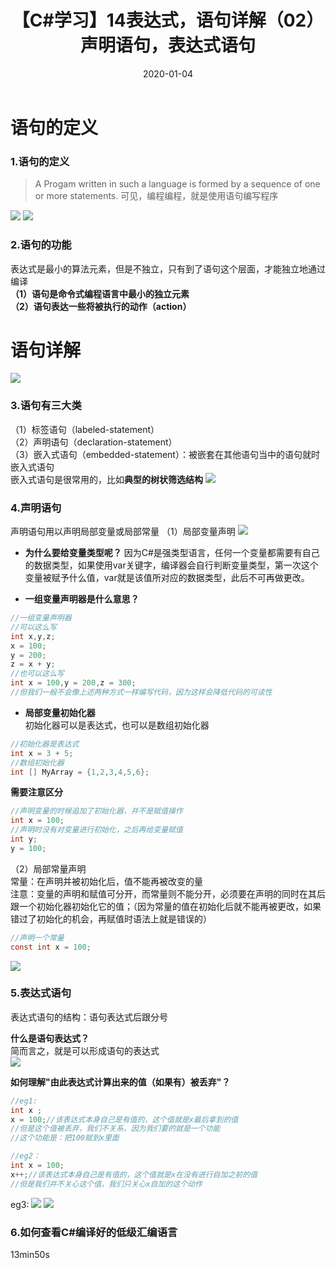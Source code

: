 ﻿---
layout: post
title: 【C#学习】14表达式，语句详解（02）声明语句，表达式语句
category: Csharp
date: 2020-01-04 
---

# 语句的定义

### 1.语句的定义
>A Progam written in such a language is formed by a sequence of one or more statements.
可见，编程编程，就是使用语句编写程序

![](https://raw.githubusercontent.com/QinyuGuo-Pot/blog-img/main/20240402180152.png)
![](https://raw.githubusercontent.com/QinyuGuo-Pot/blog-img/main/20240402180203.png)

### 2.语句的功能
表达式是最小的算法元素，但是不独立，只有到了语句这个层面，才能独立地通过编译\
**（1）语句是命令式编程语言中最小的独立元素\
（2）语句表达一些将被执行的动作（action）**

# 语句详解
![](https://raw.githubusercontent.com/QinyuGuo-Pot/blog-img/main/20240402180228.png)
### 3.语句有三大类
（1）标签语句（labeled-statement）\
（2）声明语句（declaration-statement）\
（3）嵌入式语句（embedded-statement）：被嵌套在其他语句当中的语句就时嵌入式语句\
嵌入式语句是很常用的，比如**典型的树状筛选结构**
![](https://raw.githubusercontent.com/QinyuGuo-Pot/blog-img/main/20240402180247.png)

### 4.声明语句
声明语句用以声明局部变量或局部常量
（1）局部变量声明
![](https://raw.githubusercontent.com/QinyuGuo-Pot/blog-img/main/20240402180309.png)

 - **为什么要给变量类型呢？**
 因为C#是强类型语言，任何一个变量都需要有自己的数据类型，如果使用var关键字，编译器会自行判断变量类型，第一次这个变量被赋予什么值，var就是该值所对应的数据类型，此后不可再做更改。

 - **一组变量声明器是什么意思？**
 

```csharp
//一组变量声明器
//可以这么写
int x,y,z;
x = 100;
y = 200;
z = x + y;
//也可以这么写
int x = 100,y = 200,z = 300;
//但我们一般不会像上述两种方式一样编写代码，因为这样会降低代码的可读性
```

 - **局部变量初始化器**\
初始化器可以是表达式，也可以是数组初始化器

```csharp
//初始化器是表达式
int x = 3 + 5;
//数组初始化器
int [] MyArray = {1,2,3,4,5,6};
```
**需要注意区分**

```csharp
//声明变量的时候追加了初始化器，并不是赋值操作
int x = 100;
//声明时没有对变量进行初始化，之后再给变量赋值
int y;
y = 100;
```

（2）局部常量声明\
常量：在声明并被初始化后，值不能再被改变的量\
注意：变量的声明和赋值可分开，而常量则不能分开，必须要在声明的同时在其后跟一个初始化器初始化它的值；（因为常量的值在初始化后就不能再被更改，如果错过了初始化的机会，再赋值时语法上就是错误的）

```csharp
//声明一个常量
const int x = 100;
```
![](https://raw.githubusercontent.com/QinyuGuo-Pot/blog-img/main/20240402180419.png)

### 5.表达式语句
表达式语句的结构：语句表达式后跟分号

**什么是语句表达式？**\
简而言之，就是可以形成语句的表达式\
![](https://raw.githubusercontent.com/QinyuGuo-Pot/blog-img/main/20240402180441.png)


**如何理解"由此表达式计算出来的值（如果有）被丢弃"？**

```csharp
//eg1:
int x ;
x = 100;//该表达式本身自己是有值的，这个值就是x最后拿到的值
//但是这个值被丢弃，我们不关系，因为我们要的就是一个功能
//这个功能是：把100赋到x里面
```

```csharp
//eg2：
int x = 100;
x++;//该表达式本身自己是有值的，这个值就是x在没有进行自加之前的值
//但是我们并不关心这个值，我们只关心x自加的这个动作
```
eg3:
![](https://raw.githubusercontent.com/QinyuGuo-Pot/blog-img/main/20240402180507.png)
![](https://raw.githubusercontent.com/QinyuGuo-Pot/blog-img/main/20240402180517.png)
### 6.如何查看C#编译好的低级汇编语言
13min50s




